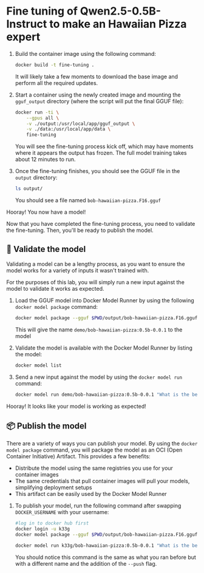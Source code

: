 # Fine tuning of Qwen2.5-0.5B-Instruct to make an Hawaiian Pizza expert


1. Build the container image using the following command:

    ```bash
    docker build -t fine-tuning .
    ```

    It will likely take a few moments to download the base image and perform all the required updates.

2. Start a container using the newly created image and mounting the `gguf_output` directory (where the script will put the final GGUF file):

    ```bash
    docker run -ti \
        --gpus all \
        -v ./output:/usr/local/app/gguf_output \
        -v ./data:/usr/local/app/data \
        fine-tuning
    ```

    You will see the fine-tuning process kick off, which may have moments where it appears the output has frozen. The full model training takes about 12 minutes to run.

5. Once the fine-tuning finishes, you should see the GGUF file in the `output` directory:

    ```bash
    ls output/
    ```

    You should see a file named `bob-hawaiian-pizza.F16.gguf`

Hooray! You now have a model!


Now that you have completed the fine-tuning process, you need to validate the fine-tuning. Then, you'll be ready to publish the model.

## 🧪 Validate the model

Validating a model can be a lengthy process, as you want to ensure the model works for a variety of inputs it wasn't trained with.

For the purposes of this lab, you will simply run a new input against the model to validate it works as expected.

1. Load the GGUF model into Docker Model Runner by using the following `docker model package` command:

    ```bash
    docker model package --gguf $PWD/output/bob-hawaiian-pizza.F16.gguf demo/bob-hawaiian-pizza:0.5b-0.0.1
    ```

    This will give the name `demo/bob-hawaiian-pizza:0.5b-0.0.1` to the model

2. Validate the model is available with the Docker Model Runner by listing the model:

    ```bash
    docker model list
    ```

3. Send a new input against the model by using the `docker model run` command:

    ```bash
    docker model run demo/bob-hawaiian-pizza:0.5b-0.0.1 "What is the best pizza in the world?"
    ```

Hooray! It looks like your model is working as expected!


## 📦 Publish the model

There are a variety of ways you can publish your model. By using the `docker model package` command, you will package the model as an OCI (Open Container Initiative) Artifact. This provides a few benefits:

- Distribute the model using the same registries you use for your container images
- The same credentials that pull container images will pull your models, simplifying deployment setups
- This artifact can be easily used by the Docker Model Runner

1. To publish your model, run the following command after swapping `DOCKER_USERNAME` with your username:

    ```bash no-run-button
    #log in to docker hub first
    docker login -u k33g
    docker model package --gguf $PWD/output/bob-hawaiian-pizza.F16.gguf k33g/bob-hawaiian-pizza:0.5b-0.0.1 --push

    docker model run k33g/bob-hawaiian-pizza:0.5b-0.0.1 "What is the best pizza in the world?"
    ```

    You should notice this command is the same as what you ran before but with a different name and the addition of the `--push` flag.

    


